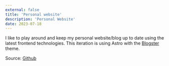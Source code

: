 ```yaml
---
external: false
title: 'Personal website'
description: 'Personal Website'
date: 2023-07-18
---
```


I like to play around and keep my personal website/blog up to date using the latest frontend technologies. This iteration is using Astro with the [Blogster](https://github.com/flexdinesh/blogster) theme.

Source: [Github](https://github.com/bmeverett/website)
